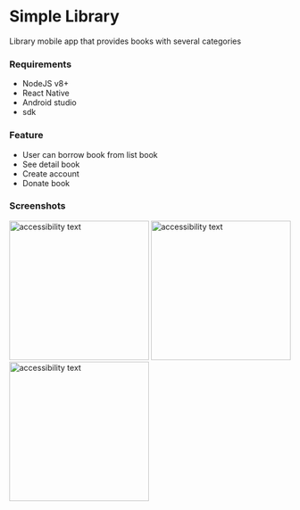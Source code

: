 # Simple Library
Library mobile app that provides books with several categories

### Requirements
- NodeJS v8+
- React Native
- Android studio
- sdk

### Feature
- User can borrow book from list book
- See detail book
- Create account
- Donate book

### Screenshots
<p align="left">
  <img src="https://raw.githubusercontent.com/rezhariansyah/React-Native-Book-Library-Front-End/master/src/assets/documentations/Screenshot_1564673518.png" width="250" alt="accessibility text">
  <img src="https://raw.githubusercontent.com/rezhariansyah/React-Native-Book-Library-Front-End/master/src/assets/documentations/Screenshot_1564673536.png" width="250" alt="accessibility text">
  <img src="https://raw.githubusercontent.com/rezhariansyah/React-Native-Book-Library-Front-End/master/src/assets/documentations/Screenshot_1564673545.png" width="250" alt="accessibility text">
</p>

